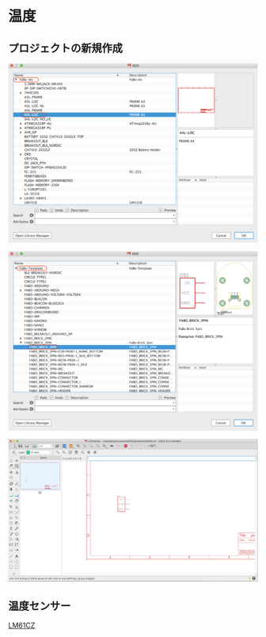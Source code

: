# 温度

## プロジェクトの新規作成

![](./img/brick001.png)

![](./img/brick002.png)

![](./img/brick003.png)

## 温度センサー

[LM61CZ](http://akizukidenshi.com/download/LM61biz.pdf)



